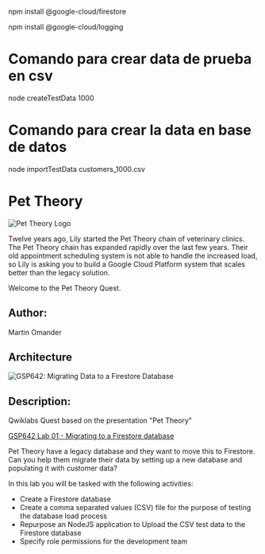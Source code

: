 npm install @google-cloud/firestore

npm install @google-cloud/logging


# Comando para crear data de prueba en csv
node createTestData 1000

# Comando para crear la data en base de datos
node importTestData customers_1000.csv

# Pet Theory

![Pet Theory Logo](https://github.com/rosera/pettheory/blob/master/images/pet_theory_logo.png "Pet Theory")

Twelve years ago, Lily started the Pet Theory chain of veterinary clinics. The Pet Theory chain has expanded rapidly over the last few years. Their old appointment scheduling system is not able to handle the increased load, so Lily is asking you to build a Google Cloud Platform system that scales better than the legacy solution.

Welcome to the Pet Theory Quest.

## Author: 
Martin Omander

## Architecture

![GSP642: Migrating Data to a Firestore Database](https://github.com/rosera/pettheory/blob/master/images/gsp642-migrating-data.png "Pet Theory - GSP642")

## Description: 

Qwiklabs Quest based on the presentation "Pet Theory"

[GSP642 Lab 01 - Migrating to a Firestore database](https://google.qwiklabs.com/catalog_lab/2163)

Pet Theory have a legacy database and they want to move this to Firestore. Can you help them migrate their data by setting up a new database and populating it with customer data?

In this lab you will be tasked with the following activities:

* Create a Firestore database
* Create a comma separated values (CSV) file for the purpose of testing the database load process
* Repurpose an NodeJS application to Upload the CSV test data to the Firestore database
* Specify role permissions for the development team
